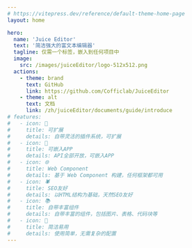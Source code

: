```yaml
---
# https://vitepress.dev/reference/default-theme-home-page
layout: home

hero:
  name: 'Juice Editor'
  text: '简洁强大的富文本编辑器'
  tagline: 仅需一个标签，嵌入到任何项目中
  image:
    src: /images/juiceEditor/logo-512x512.png
  actions:
    - theme: brand
      text: GitHub
      link: https://github.com/Cofficlab/JuiceEditor
    - theme: alt
      text: 文档
      link: /zh/juiceEditor/documents/guide/introduce
# features:
#   - icon: 🔌
#     title: 可扩展
#     details: 自带灵活的插件系统，可扩展
#   - icon: 📱
#     title: 可嵌入APP
#     details: API全部开放，可嵌入APP
#   - icon: 🌐
#     title: Web Component
#     details: 基于 Web Component 构建，任何框架都可用
#   - icon: 🕷️
#     title: SEO友好
#     details: 以HTML结构为基础，天然SEO友好
#   - icon: 📚
#     title: 自带丰富组件
#     details: 自带丰富的组件，包括图片、表格、代码块等
#   - icon: 🎁
#     title: 简洁易用
#     details: 使用简单，无需复杂的配置
---
```


<ElegantFeature lang="zh" />
<ApiFeature lang="zh" />
<PlatformFeature lang="zh" />
<FrameworkFeature lang="zh" />
<AiFeature lang="zh" />
<EmbedFeature lang="zh" />

<script setup>
import ElegantFeature from '../../components/JuiceEditor/ElegantFeature.vue'
import ApiFeature from '../../components/JuiceEditor/ApiFeature.vue'
import PlatformFeature from '../../components/JuiceEditor/PlatformFeature.vue'
import FrameworkFeature from '../../components/JuiceEditor/FrameworkFeature.vue'
import AiFeature from '../../components/JuiceEditor/AiFeature.vue'
import EmbedFeature from '../../components/JuiceEditor/EmbedFeature.vue'
</script>